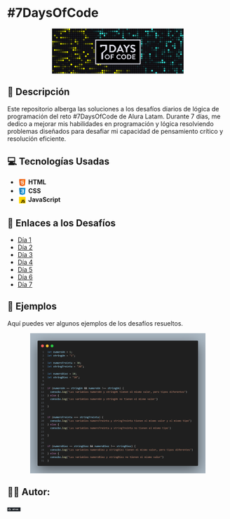 # **#7DaysOfCode**

<img src="./assets/Logo.png" alt="Logo" width="300" style="display: block; margin: 0 auto;" />

## 📄 Descripción

Este repositorio alberga las soluciones a los desafíos diarios de lógica de programación del reto #7DaysOfCode de Alura Latam. Durante 7 días, me dedico a mejorar mis habilidades en programación y lógica resolviendo problemas diseñados para desafiar mi capacidad de pensamiento crítico y resolución eficiente.

## 💻 Tecnologías Usadas

- <img src="./assets/html.png" alt="LogoHtml" width="20" style="vertical-align: middle; margin-right: 0px;"/> **HTML**
- <img src="./assets/css.png" alt="LogoCss" width="20" style="vertical-align: middle; margin-right: 0px;"/> **CSS**
- <img src="./assets/javascript.png" alt="LogoJS" width="20" style="vertical-align: middle; margin-right: 0px;"/> **JavaScript**

## 📂 Enlaces a los Desafíos

- [Día 1](https://app.rdstation.email/mail/d52c9c18-1e5b-4f7b-833b-b629b5074336?utm_campaign=al_7_days_logica_javascript_-_dia_1&utm_medium=email&utm_source=RD+Station)
- [Día 2](https://app.rdstation.email/mail/5f541ce4-b6b6-47e8-b0dc-3bc2505046ad?utm_campaign=al_7_days_logica_javascript_-_dia_2&utm_medium=email&utm_source=RD+Station)
- [Día 3](https://app.rdstation.email/mail/c6cbbe9c-5faa-4c01-8ef5-6cb9248c9973?utm_campaign=al_7_days_logica_javascript_-_dia_3&utm_medium=email&utm_source=RD+Station)
- [Día 4](https://app.rdstation.email/mail/2cabf4d6-1721-4f5b-8d64-2566fa6f20c3?utm_campaign=al_7_days_logica_javascript_-_dia_4&utm_medium=email&utm_source=RD+Station)
- [Día 5](https://app.rdstation.email/mail/d90cb762-b65e-43f7-889a-de31eb98b5a5?utm_campaign=al_7_days_logica_javascript_-_dia_5&utm_medium=email&utm_source=RD+Station)
- [Día 6](https://app.rdstation.email/mail/db912cb5-ad67-4761-89a1-a1142bbe00cd?utm_campaign=al_7_days_logica_javascript_-_dia_6&utm_medium=email&utm_source=RD+Station)
- [Día 7](https://app.rdstation.email/mail/fd2d7393-32e0-4938-b8ef-6337188e150b?utm_campaign=al_7_days_logica_javascript_-_dia_7&utm_medium=email&utm_source=RD+Station)

## 📸 Ejemplos

Aquí puedes ver algunos ejemplos de los desafíos resueltos.

<img src="./assets/code.png" alt="solucion-1" width="400" style="display: block; margin: 0 auto;" />


## 👨‍💻 Autor: 
<a href="https://github.com/MarioDev0596"><img src="./assets/github.svg" alt="GitHub Logo" width="30" style="vertical-align: middle; margin-right: 0px;" /></a>
